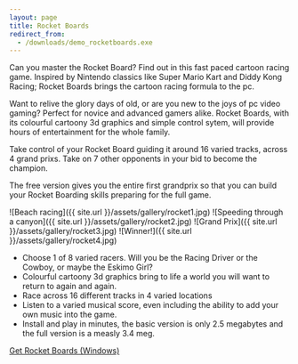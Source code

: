 ```yaml
---
layout: page
title: Rocket Boards
redirect_from:
  - /downloads/demo_rocketboards.exe
---
```

Can you master the Rocket Board? Find out in this fast paced cartoon racing game. Inspired by Nintendo classics like Super Mario Kart and Diddy Kong Racing; Rocket Boards brings the cartoon racing formula to the pc.

Want to relive the glory days of old, or are you new to the joys of pc video gaming? Perfect for novice and advanced gamers alike. Rocket Boards, with its colourful cartoony 3d graphics and simple control sytem, will provide hours of entertainment for the whole family.

Take control of your Rocket Board guiding it around 16 varied tracks, across 4 grand prixs. Take on 7 other opponents in your bid to become the champion.

The free version gives you the entire first grandprix so that you can build your Rocket Boarding skills preparing for the full game.

<div class="gallery" markdown="1">

![Beach racing]({{ site.url }}/assets/gallery/rocket1.jpg)
![Speeding through a canyon]({{ site.url }}/assets/gallery/rocket2.jpg)
![Grand Prix]({{ site.url }}/assets/gallery/rocket3.jpg)
![Winner!]({{ site.url }}/assets/gallery/rocket4.jpg)

</div>

- Choose 1 of 8 varied racers. Will you be the Racing Driver or the Cowboy, or maybe the Eskimo Girl?
- Colourful cartoony 3d graphics bring to life a world you will want to return to again and again.
- Race across 16 different tracks in 4 varied locations
- Listen to a varied musical score, even including the ability to add your own music into the game.
- Install and play in minutes, the basic version is only 2.5 megabytes and the full version is a measly 3.4 meg.

<p class="download">
<a href="https://github.com/BinaryMoon/binarysun/releases/download/v1.0/full_rocketboards.exe" class="button">Get Rocket Boards (Windows)</a>
</p>
